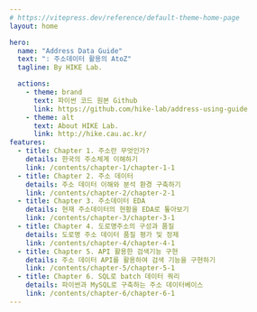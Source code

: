 ```yaml
---
# https://vitepress.dev/reference/default-theme-home-page
layout: home

hero:
  name: "Address Data Guide"
  text: ": 주소데이터 활용의 AtoZ"
  tagline: By HIKE Lab.

  actions:
    - theme: brand
      text: 파이썬 코드 원본 Github
      link: https://github.com/hike-lab/address-using-guide
    - theme: alt
      text: About HIKE Lab.
      link: http://hike.cau.ac.kr/
features:
  - title: Chapter 1. 주소란 무엇인가?
    details: 한국의 주소체계 이해하기
    link: /contents/chapter-1/chapter-1-1
  - title: Chapter 2. 주소 데이터
    details: 주소 데이터 이해와 분석 환경 구축하기
    link: /contents/chapter-2/chapter-2-1
  - title: Chapter 3. 주소데이터 EDA
    details: 현재 주소데이터의 현황을 EDA로 톺아보기
    link: /contents/chapter-3/chapter-3-1
  - title: Chapter 4. 도로명주소의 구성과 품질
    details: 도로명 주소 데이터 품질 평가 및 정제
    link: /contents/chapter-4/chapter-4-1
  - title: Chapter 5. API 활용한 검색기능 구현
    details: 주소 데이터 API를 활용하여 검색 기능을 구현하기
    link: /contents/chapter-5/chapter-5-1
  - title: Chapter 6. SQL로 batch 데이터 쿼리
    details: 파이썬과 MySQL로 구축하는 주소 데이터베이스
    link: /contents/chapter-6/chapter-6-1
---
```

